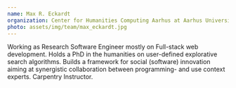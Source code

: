 ```yaml
---
name: Max R. Eckardt
organization: Center for Humanities Computing Aarhus at Aarhus University
photo: assets/img/team/max_eckardt.jpg
---
```


Working as Research Software Engineer mostly on Full-stack web development. Holds a PhD in the humanities on user-defined explorative search algorithms. Builds a framework
for social (software) innovation aiming at synergistic collaboration between programming- and use context experts. Carpentry Instructor.
